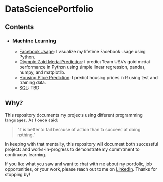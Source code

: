 # DataSciencePortfolio
## Contents
* ### Machine Learning
  * [Facebook Usage](Python/Facebook): I visualize my lifetime Facebook usage using Python. 
  * [Olympic Gold Medal Prediction](Python/OlympicGoldMedals): I predict Team USA's gold medal performance in Python using simple linear regression, pandas, numpy, and matplotlib.
  * [Housing Price Prediction](R/HousingPrices): I predict housing prices in R using test and training data.
  * [SQL](SQL): TBD
## Why?
This repository documents my projects using different programming languages. As I once said:
> "It is better to fail because of action than to succeed at doing nothing."

In keeping with that mentality, this repository will document both successful projects and works-in-progress to demonstrate my commitment to continuous learning.

If you like what you saw and want to chat with me about my portfolio, job opportunities, or your work, please reach out to me on [LinkedIn](https://www.linkedin.com/in/robertejeffries/). Thanks for stopping by!
